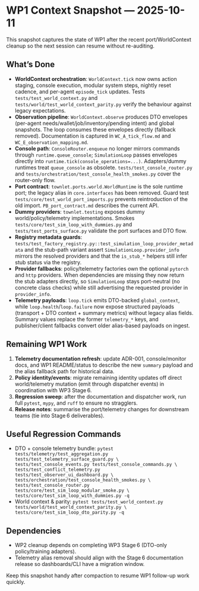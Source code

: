 # WP1 Context Snapshot — 2025-10-11

This snapshot captures the state of WP1 after the recent port/WorldContext cleanup
so the next session can resume without re-auditing.

## What’s Done
- **WorldContext orchestration**: `WorldContext.tick` now owns action staging,
  console execution, modular system steps, nightly reset cadence, and
  per-agent `episode_tick` updates. Tests `tests/test_world_context.py` and
  `tests/world/test_world_context_parity.py` verify the behaviour against legacy
  expectations.
- **Observation pipeline**: `WorldContext.observe` produces DTO envelopes
  (per-agent needs/wallet/job/inventory/pending intent) and global snapshots.
  The loop consumes these envelopes directly (fallback removed). Documentation is
  captured in `WC_A_tick_flow.md` and `WC_E_observation_mapping.md`.
- **Console path**: `ConsoleRouter.enqueue` no longer mirrors commands through
  `runtime.queue_console`; `SimulationLoop` passes envelopes directly into
  `runtime.tick(console_operations=...)`. Adapters/dummy runtimes treat
  `queue_console` as obsolete. `tests/test_console_router.py` and
  `tests/orchestration/test_console_health_smokes.py` cover the router-only flow.
- **Port contract**: `townlet.ports.world.WorldRuntime` is the sole runtime port;
  the legacy alias in `core.interfaces` has been removed. Guard test
  `tests/core/test_world_port_imports.py` prevents reintroduction of the old
  import. `PB_port_contract.md` describes the current API.
- **Dummy providers**: `townlet.testing` exposes dummy world/policy/telemetry
  implementations. Smokes `tests/core/test_sim_loop_with_dummies.py` and
  `tests/test_ports_surface.py` validate the port surfaces and DTO flow.
- **Registry metadata guards**: `tests/test_factory_registry.py::test_simulation_loop_provider_metadata`
  and the stub-path variant assert `SimulationLoop.provider_info` mirrors the
  resolved providers and that the `is_stub_*` helpers still infer stub status via
  the registry.
- **Provider fallbacks**: policy/telemetry factories own the optional `pytorch`
  and `http` providers. When dependencies are missing they now return the stub
  adapters directly, so `SimulationLoop` stays port-neutral (no concrete class
  checks) while still advertising the requested provider in `provider_info`.
- **Telemetry payloads**: `loop.tick` emits DTO-backed `global_context`, while
  `loop.health`/`loop.failure` now expose structured payloads (transport +
  DTO context + summary metrics) without legacy alias fields. Summary values
  replace the former `telemetry_*` keys, and publisher/client fallbacks convert
  older alias-based payloads on ingest.

## Remaining WP1 Work
1. **Telemetry documentation refresh**: update ADR-001, console/monitor docs,
   and WP1 README/status to describe the new `summary` payload and the alias
   fallback path for historical data.
2. **Policy identity/events**: migrate remaining identity updates off direct
   world/telemetry mutation (emit through dispatcher events) in coordination with
   WP3 Stage 6.
3. **Regression sweep**: after the documentation and dispatcher work, run full
   `pytest`, `mypy`, and `ruff` to ensure no stragglers.
4. **Release notes**: summarise the port/telemetry changes for downstream teams
   (tie into Stage 6 deliverables).

## Useful Regression Commands
- DTO + console telemetry bundle:
  `pytest tests/telemetry/test_aggregation.py tests/test_telemetry_surface_guard.py \
          tests/test_console_events.py tests/test_console_commands.py \
          tests/test_conflict_telemetry.py tests/test_observer_ui_dashboard.py \
          tests/orchestration/test_console_health_smokes.py \
          tests/test_console_router.py tests/core/test_sim_loop_modular_smoke.py \
          tests/core/test_sim_loop_with_dummies.py -q`
- World context & parity:
  `pytest tests/test_world_context.py tests/world/test_world_context_parity.py \
          tests/core/test_sim_loop_dto_parity.py -q`

## Dependencies
- WP2 cleanup depends on completing WP3 Stage 6 (DTO-only policy/training adapters).
- Telemetry alias removal should align with the Stage 6 documentation release so
  dashboards/CLI have a migration window.

Keep this snapshot handy after compaction to resume WP1 follow-up work quickly.
